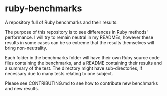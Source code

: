 # ruby-benchmarks
A repository full of Ruby benchmarks and their results.

The purpose of this repository is to see differences in Ruby methods' performance. I will try to remain neutral in my READMEs, however these results in some cases can be so extreme that the results themselves will bring non-neutrality.

Each folder in the benchmarks folder will have their own Ruby source code files containing the benchmarks, and a README containing their results and a summary of the test. The directory might have sub-directories, if necessary due to many tests relating to one subject.

Please see CONTRIBUTING.md to see how to contribute new benchmarks and new results.
